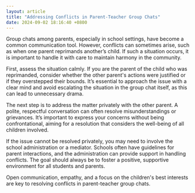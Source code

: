 ```yaml
---
layout: article
title: "Addressing Conflicts in Parent-Teacher Group Chats"
date: 2024-09-02 18:16:40 +0800
---
```


<p>Group chats among parents, especially in school settings, have become a common communication tool. However, conflicts can sometimes arise, such as when one parent reprimands another’s child. If such a situation occurs, it is important to handle it with care to maintain harmony in the community.</p><p>First, assess the situation calmly. If you are the parent of the child who was reprimanded, consider whether the other parent's actions were justified or if they overstepped their bounds. It’s essential to approach the issue with a clear mind and avoid escalating the situation in the group chat itself, as this can lead to unnecessary drama.</p><p>The next step is to address the matter privately with the other parent. A polite, respectful conversation can often resolve misunderstandings or grievances. It’s important to express your concerns without being confrontational, aiming for a resolution that considers the well-being of all children involved.</p><p>If the issue cannot be resolved privately, you may need to involve the school administration or a mediator. Schools often have guidelines for parent interactions, and the administration can provide support in handling conflicts. The goal should always be to foster a positive, supportive environment for all students and parents.</p><p>Open communication, empathy, and a focus on the children's best interests are key to resolving conflicts in parent-teacher group chats.</p>